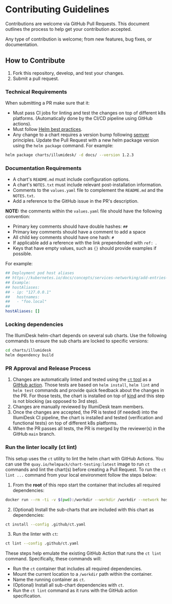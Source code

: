 # Contributing Guidelines

Contributions are welcome via GitHub Pull Requests. This document outlines the process to help get your contribution accepted.

Any type of contribution is welcome; from new features, bug fixes, or documentation.

## How to Contribute

1. Fork this repository, develop, and test your changes.
2. Submit a pull request.

### Technical Requirements

When submitting a PR make sure that it:

- Must pass CI jobs for linting and test the changes on top of different k8s platforms. (Automatically done by the CI/CD pipeline using GitHub actions).
- Must follow [Helm best practices](https://helm.sh/docs/chart_best_practices/).
- Any change to a chart requires a version bump following [semver](https://semver.org/) principles. Update the Pull Request with a new helm package version using the `helm package` command. For example:

```bash
helm package charts/illumidesk/ -d docs/ --version 1.2.3
```

### Documentation Requirements

- A chart's `README.md` must include configuration options.
- A chart's `NOTES.txt` must include relevant post-installation information.
- Comments to the `values.yaml` file to complement the `README.md` and the `NOTES.txt`.
- Add a reference to the GitHub issue in the PR's description.

**NOTE:** the comments within the `values.yaml` file should have the following convention:

- Primary key comments should have double hashes: `##`
- Primary key comments should have a comment to add a space
- All child key comments should have one hash: `#`
- If applicable add a reference with the link prependended with `ref: `.
- Keys that have empty values, such as `{}` should provide examples if possible.

For example:

```yaml
## Deployment pod host aliases
## https://kubernetes.io/docs/concepts/services-networking/add-entries-to-pod-etc-hosts-with-host-aliases/
## Example:
## hostAliases:
## - ip: "127.0.0.1"
##   hostnames:
##   - "foo.local"
##
hostAliases: []
```

### Locking dependencies

The IllumiDesk helm-chart depends on several sub charts. Use the following commands to ensure the sub charts are locked to specific versions:

```bash
cd charts/illumidesk
helm dependency build
```

### PR Approval and Release Process

1. Changes are automatically linted and tested using the [`ct` tool](https://github.com/helm/chart-testing) as a [GitHub action](https://github.com/helm/chart-testing-action). Those tests are based on `helm install`, `helm lint` and `helm test` commands and provide quick feedback about the changes in the PR. For those tests, the chart is installed on top of [kind](https://github.com/kubernetes-sigs/kind) and this step is not blocking (as opposed to 3rd step).
2. Changes are manually reviewed by IllumiDesk team members.
3. Once the changes are accepted, the PR is tested (if needed) into the IllumiDesk CI pipeline, the chart is installed and tested (verification and functional tests) on top of different k8s platforms.
4. When the PR passes all tests, the PR is merged by the reviewer(s) in the GitHub `main` branch.

### Run the linter locally (ct lint)

This setup uses the `ct` utility to lint the helm chart with GitHub Actions. You can use the `quay.io/helmpack/chart-testing:latest` image to run `ct` commands and lint the chart(s) before creating a Pull Request. To run the `ct lint ...` command from your local environment follow the steps below:

1. From the **root** of this repo start the container that includes all required dependencies:

```bash
docker run --rm -ti -v $(pwd):/workdir --workdir /workdir --network host --name ct quay.io/helmpack/chart-testing:latest sh
```

2. (Optional) Install the sub-charts that are included with this chart as dependencies:

```bash
ct install --config .github/ct.yaml
```

3. Run the linter with `ct`:

```bash
ct lint --config .github/ct.yaml
```

These steps help emulate the existing GitHub Action that runs the `ct lint` command. Specifically, these commands will:

- Run the `ct` container that includes all required dependencies.
- Mount the current location to a `/workdir` path within the container.
- Name the running container as `ct`.
- (Optional) Install all sub-chart dependencies with `ct`.
- Run the `ct lint` command as it runs with the GitHub action specification.
